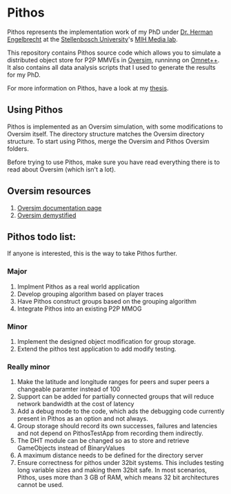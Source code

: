 # Pithos

Pithos represents the implementation work of my PhD under [Dr. Herman Engelbrecht](http://ml.sun.ac.za/people/dr-ha-engelbrecht/) at the [Stellenbosch University](http://www.sun.ac.za/english)'s [MIH Media lab](http://ml.sun.ac.za/).

This repository contains Pithos source code which allows you to simulate a distributed object store for P2P MMVEs in [Oversim](http://www.oversim.org/), runninng on [Omnet++](http://www.omnetpp.org/). It also contains all data analysis scripts that I used to generate the results for my PhD.

For more information on Pithos, have a look at my [thesis](http://scholar.sun.ac.za/handle/10019.1/80268).

## Using Pithos
Pithos is implemented as an Oversim simulation, with some modifications to Oversim itself. The directory structure matches the Oversim directory structure. To start using Pithos, merge the Oversim and Pithos Oversim folders.

Before trying to use Pithos, make sure you have read everything there is to read about Oversim (which isn't a lot).

## Oversim resources
1. [Oversim documentation page](http://www.oversim.org/wiki/OverSimGuide)
2. [Oversim demystified](https://sites.google.com/site/oversimdemystified/)

## Pithos todo list:

If anyone is interested, this is the way to take Pithos further.

### Major
1. Implment Pithos as a real world application
2. Develop grouping algorithm based on player traces
3. Have Pithos construct groups based on the grouping algorithm
4. Integrate Pithos into an existing P2P MMOG

### Minor
1. Implement the designed object modification for group storage.
2. Extend the pithos test application to add modify testing.

### Really minor
1. Make the latitude and longitude ranges for peers and super peers a changeable paramter instead of 100
2. Support can be added for partially connected groups that will reduce network bandwidth at the cost of latency
3. Add a debug mode to the code, which ads the debugging code currently present in Pithos as an option and not always.
4. Group storage should record its own successes, failures and latencies and not depend on PithosTestApp from recording them indirectly.
5. The DHT module can be changed so as to store and retrieve GameObjects instead of BinaryValues
6. A maximum distance needs to be defined for the directory server
7. Ensure correctness for pithos under 32bit systems. This includes testing long variable sizes and making them 32bit safe. In most scenarios, Pithos, uses more than 3 GB of RAM, which means 32 bit architectures cannot be used.
